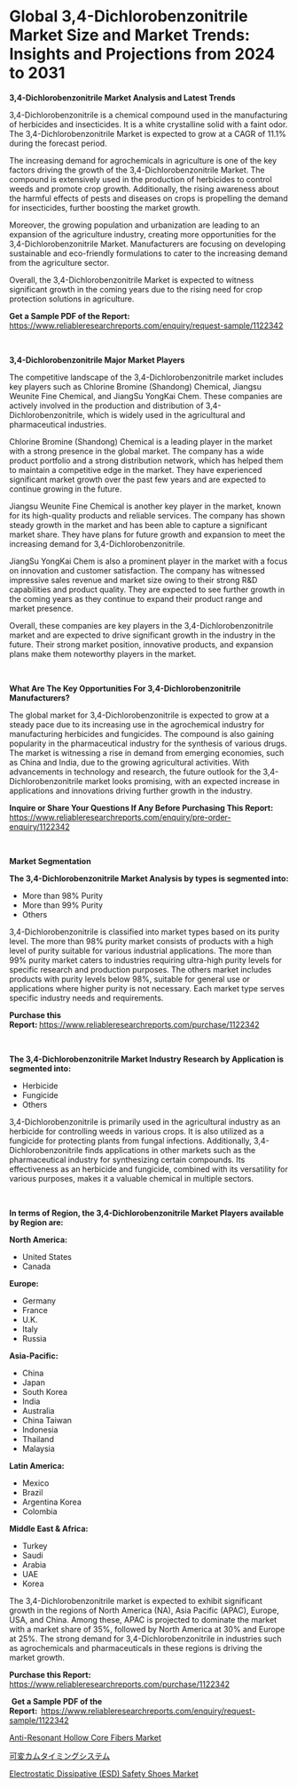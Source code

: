 <p><h1>Global 3,4-Dichlorobenzonitrile Market Size and Market Trends: Insights and Projections from 2024 to 2031</h1></p><p><strong>3,4-Dichlorobenzonitrile Market Analysis and Latest Trends</strong></p>
<p><p>3,4-Dichlorobenzonitrile is a chemical compound used in the manufacturing of herbicides and insecticides. It is a white crystalline solid with a faint odor. The 3,4-Dichlorobenzonitrile Market is expected to grow at a CAGR of 11.1% during the forecast period. </p><p>The increasing demand for agrochemicals in agriculture is one of the key factors driving the growth of the 3,4-Dichlorobenzonitrile Market. The compound is extensively used in the production of herbicides to control weeds and promote crop growth. Additionally, the rising awareness about the harmful effects of pests and diseases on crops is propelling the demand for insecticides, further boosting the market growth.</p><p>Moreover, the growing population and urbanization are leading to an expansion of the agriculture industry, creating more opportunities for the 3,4-Dichlorobenzonitrile Market. Manufacturers are focusing on developing sustainable and eco-friendly formulations to cater to the increasing demand from the agriculture sector.</p><p>Overall, the 3,4-Dichlorobenzonitrile Market is expected to witness significant growth in the coming years due to the rising need for crop protection solutions in agriculture.</p></p>
<p><strong>Get a Sample PDF of the Report:&nbsp;</strong> <a href="https://www.reliableresearchreports.com/enquiry/request-sample/1122342">https://www.reliableresearchreports.com/enquiry/request-sample/1122342</a></p>
<p>&nbsp;</p>
<p><strong>3,4-Dichlorobenzonitrile Major Market Players</strong></p>
<p><p>The competitive landscape of the 3,4-Dichlorobenzonitrile market includes key players such as Chlorine Bromine (Shandong) Chemical, Jiangsu Weunite Fine Chemical, and JiangSu YongKai Chem. These companies are actively involved in the production and distribution of 3,4-Dichlorobenzonitrile, which is widely used in the agricultural and pharmaceutical industries.</p><p>Chlorine Bromine (Shandong) Chemical is a leading player in the market with a strong presence in the global market. The company has a wide product portfolio and a strong distribution network, which has helped them to maintain a competitive edge in the market. They have experienced significant market growth over the past few years and are expected to continue growing in the future.</p><p>Jiangsu Weunite Fine Chemical is another key player in the market, known for its high-quality products and reliable services. The company has shown steady growth in the market and has been able to capture a significant market share. They have plans for future growth and expansion to meet the increasing demand for 3,4-Dichlorobenzonitrile.</p><p>JiangSu YongKai Chem is also a prominent player in the market with a focus on innovation and customer satisfaction. The company has witnessed impressive sales revenue and market size owing to their strong R&D capabilities and product quality. They are expected to see further growth in the coming years as they continue to expand their product range and market presence.</p><p>Overall, these companies are key players in the 3,4-Dichlorobenzonitrile market and are expected to drive significant growth in the industry in the future. Their strong market position, innovative products, and expansion plans make them noteworthy players in the market.</p></p>
<p>&nbsp;</p>
<p><strong>What Are The Key Opportunities For 3,4-Dichlorobenzonitrile Manufacturers?</strong></p>
<p><p>The global market for 3,4-Dichlorobenzonitrile is expected to grow at a steady pace due to its increasing use in the agrochemical industry for manufacturing herbicides and fungicides. The compound is also gaining popularity in the pharmaceutical industry for the synthesis of various drugs. The market is witnessing a rise in demand from emerging economies, such as China and India, due to the growing agricultural activities. With advancements in technology and research, the future outlook for the 3,4-Dichlorobenzonitrile market looks promising, with an expected increase in applications and innovations driving further growth in the industry.</p></p>
<p><strong>Inquire or Share Your Questions If Any Before Purchasing This Report:</strong> <a href="https://www.reliableresearchreports.com/enquiry/pre-order-enquiry/1122342">https://www.reliableresearchreports.com/enquiry/pre-order-enquiry/1122342</a></p>
<p>&nbsp;</p>
<p><strong>Market Segmentation</strong></p>
<p><strong>The 3,4-Dichlorobenzonitrile Market Analysis by types is segmented into:</strong></p>
<p><ul><li>More than 98% Purity</li><li>More than 99% Purity</li><li>Others</li></ul></p>
<p><p>3,4-Dichlorobenzonitrile is classified into market types based on its purity level. The more than 98% purity market consists of products with a high level of purity suitable for various industrial applications. The more than 99% purity market caters to industries requiring ultra-high purity levels for specific research and production purposes. The others market includes products with purity levels below 98%, suitable for general use or applications where higher purity is not necessary. Each market type serves specific industry needs and requirements.</p></p>
<p><strong>Purchase this Report:&nbsp;</strong><a href="https://www.reliableresearchreports.com/purchase/1122342">https://www.reliableresearchreports.com/purchase/1122342</a></p>
<p>&nbsp;</p>
<p><strong>The 3,4-Dichlorobenzonitrile Market Industry Research by Application is segmented into:</strong></p>
<p><ul><li>Herbicide</li><li>Fungicide</li><li>Others</li></ul></p>
<p><p>3,4-Dichlorobenzonitrile is primarily used in the agricultural industry as an herbicide for controlling weeds in various crops. It is also utilized as a fungicide for protecting plants from fungal infections. Additionally, 3,4-Dichlorobenzonitrile finds applications in other markets such as the pharmaceutical industry for synthesizing certain compounds. Its effectiveness as an herbicide and fungicide, combined with its versatility for various purposes, makes it a valuable chemical in multiple sectors.</p></p>
<p>&nbsp;</p>
<p><strong>In terms of Region, the 3,4-Dichlorobenzonitrile Market Players available by Region are:</strong></p>
<p>
    <p> <strong> North America: </strong>
        <ul>
            <li>United States</li>
            <li>Canada</li>
        </ul>
        </p> 
    <p> <strong> Europe: </strong>
        <ul>
            <li>Germany</li>
            <li>France</li>
            <li>U.K.</li>
            <li>Italy</li>
            <li>Russia</li>
        </ul>
        </p> 
    <p> <strong> Asia-Pacific: </strong>
        <ul>
            <li>China</li>
            <li>Japan</li>
            <li>South Korea</li>
            <li>India</li>
            <li>Australia</li>
            <li>China Taiwan</li>
            <li>Indonesia</li>
            <li>Thailand</li>
            <li>Malaysia</li>
        </ul>
        </p> 
    <p> <strong> Latin America: </strong>
        <ul>
            <li>Mexico</li>
            <li>Brazil</li>
            <li>Argentina Korea</li>
            <li>Colombia</li>
        </ul>
        </p> 
    <p> <strong> Middle East & Africa: </strong>
        <ul>
            <li>Turkey</li>
            <li>Saudi</li>
            <li>Arabia</li>
            <li>UAE</li>
            <li>Korea</li>
        </ul>
    </p>
    </p>
<p><p>The 3,4-Dichlorobenzonitrile market is expected to exhibit significant growth in the regions of North America (NA), Asia Pacific (APAC), Europe, USA, and China. Among these, APAC is projected to dominate the market with a market share of 35%, followed by North America at 30% and Europe at 25%. The strong demand for 3,4-Dichlorobenzonitrile in industries such as agrochemicals and pharmaceuticals in these regions is driving the market growth.</p></p>
<p><strong>Purchase this Report: </strong><a href="https://www.reliableresearchreports.com/purchase/1122342">https://www.reliableresearchreports.com/purchase/1122342</a></p>
<p>&nbsp;<strong>Get a Sample PDF of the Report:&nbsp;&nbsp;</strong><a href="https://www.reliableresearchreports.com/enquiry/request-sample/1122342">https://www.reliableresearchreports.com/enquiry/request-sample/1122342</a></p>
<p><strong></strong></p>
<p><p><a href="https://view.publitas.com/reportprime-1/anti-resonant-hollow-core-fibers-market-share-market-new-trends-analysis-report-by-type-by-application-by-end-use-by-region-and-segment-forecasts-2024-2031/">Anti-Resonant Hollow Core Fibers Market</a></p><p><a href="https://medium.com/@ufukkocak157/%E5%A4%89%E9%80%9F%E3%82%AB%E3%83%A0%E3%82%BF%E3%82%A4%E3%83%9F%E3%83%B3%E3%82%B0%E3%82%B7%E3%82%B9%E3%83%86%E3%83%A0%E5%B8%82%E5%A0%B4-2031%E5%B9%B4%E3%81%BE%E3%81%A7%E3%81%AE%E5%8B%95%E5%90%91-%E4%BA%88%E6%B8%AC-%E7%AB%B6%E4%BA%89%E5%88%86%E6%9E%90-21247ea5529d">可変カムタイミングシステム</a></p><p><a href="https://view.publitas.com/reportprime-1/electrostatic-dissipative-esd-safety-shoes-market-insights-market-players-and-forecast-till-2031/">Electrostatic Dissipative (ESD) Safety Shoes Market</a></p></p>